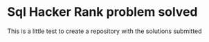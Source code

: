 # Sql Hacker Rank problem solved



This is a little test to create a repository with the solutions submitted 





